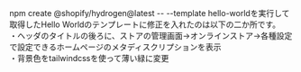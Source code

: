 npm create @shopify/hydrogen@latest -- --template hello-worldを実行して取得したHello Worldのテンプレートに修正を入れたのは以下の二か所です。  
・ヘッダのタイトルの後ろに、ストアの管理画面→オンラインストア→各種設定で設定できるホームページのメタディスクリプションを表示  
・背景色をtailwindcssを使って薄い緑に変更